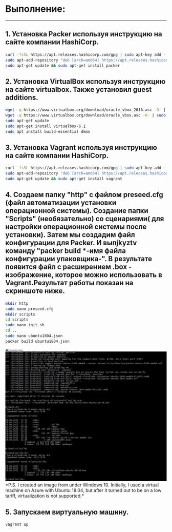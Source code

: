 # Выполнение:
************

## 1. Установка Packer используя инструкцию на сайте компании HashiCorp.  
   ```sh  
   curl -fsSL https://apt.releases.hashicorp.com/gpg | sudo apt-key add -  
   sudo apt-add-repository "deb [arch=amd64] https://apt.releases.hashicorp.com $(lsb_release -cs) main"  
   sudo apt-get update && sudo apt-get install packer  
   ```  
## 2. Установка VirtualBox используя инструкцию на сайте virtualbox. Также установил guest additions.  
   ```sh
   wget -q https://www.virtualbox.org/download/oracle_vbox_2016.asc -O- | sudo apt-key add -  
   wget -q https://www.virtualbox.org/download/oracle_vbox.asc -O- | sudo apt-key add -  
   sudo apt-get update  
   sudo apt-get install virtualbox-6.1  
   sudo apt install build-essential dkms  
   ```
## 3. Установка Vagrant используя инструкцию на сайте компании HashiCorp.  
   ```sh
   curl -fsSL https://apt.releases.hashicorp.com/gpg | sudo apt-key add -  
   sudo apt-add-repository "deb [arch=amd64] https://apt.releases.hashicorp.com $(lsb_release -cs) main"  
   sudo apt-get update && sudo apt-get install vagrant  
   ```
## 4.  Создаем папку "http" с файлом preseed.cfg (файл автоматизации установки операционной системы). Создание папки "Scripts" (необязательно) со сценариями( для настройки операционной системы после установки). Затем мы создадим файл конфигурации для Packer. И выпjkyztv команду "packer build *-имя файла конфигурации упаковщика-". В результате появится файл с расширением .box - изображение, которое можно использовать в Vagrant.Результат работы показан на скриншоте ниже.  
   ```sh
   mkdir http
   sudo nano preseed.cfg
   mkdir scripts
   cd scripts
   sudo nano init.sh
   cd ..
   sudo nano ubuntu1804.json
   packer build ubuntu1804.json
   ```
   <img src="https://github.com/dan480/DevOps_courses/blob/main/1.Containers-VMs/1.1.Vagrant%2BPacker/packer_finish.jpg" alt="drawing" width="800"/>  
   *P.S. I created an image from under Windows 10. Initially, I used a virtual machine on Azure with Ubuntu 18.04, but after it turned out to be on a low tariff, virtualization is not supported.*
     
## 5. Запускаем виртуальную машину.
   ```sh
   vagrant up
   ```


   
